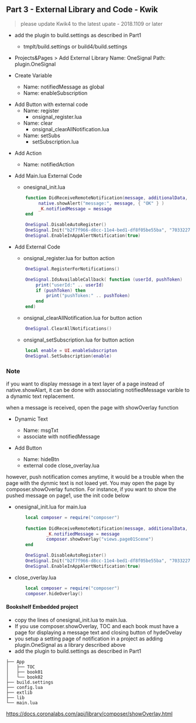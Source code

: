 ## Part 3 - External Library and Code - Kwik

> please update Kwik4 to the latest upate - 2018.1109 or later

* add the plugin to build.settings as described in Part1
    * tmplt/build.settings or build4/build.settings

* Projects&Pages > Add External Library
    Name: OneSignal
    Path: plugin.OneSignal 
    
* Create Variable
    * Name: notifiedMessage as global
    * Name: enableSubscription

+ Add Button with external code
    * Name: register
        * onsignal_register.lua
    * Name: clear
        * onsignal_clearAllNotification.lua
    * Name: setSubs
        * setSubscription.lua

* Add Action
    * Name: notifiedAction

* Add Main.lua External Code
    * onesignal_init.lua
    ```lua
        function DidReceiveRemoteNotification(message, additionalData, isActive)
             native.showAlert("message:", message, { "OK" } )
             _K.notifiedMessage = message
        end

        OneSignal.DisableAutoRegister()
        OneSignal.Init("b2f7f966-d8cc-11e4-bed1-df8f05be55ba", "703322744261", DidReceiveRemoteNotification)
        OneSignal.EnableInAppAlertNotification(true)
    ```

* Add External Code
    * onsignal_register.lua for button action
    ```lua
        OneSignal.RegisterForNotifications()

        OneSignal.IdsAvailableCallback( function (userId, pushToken)
            print("userId:" .. userId)
            if (pushToken) then
                print("pushToken:" .. pushToken)
            end
        end)
    ```

    * onsignal_clearAllNotification.lua for button action
    ```lua
        OneSignal.ClearAllNotifications()
    ```

    * onsignal_setSubscription.lua for button action
    ```lua
        local enable = UI.enableSubscripton
        OneSignal.SetSubscription(enable)
    ```

### Note
if you want to display message in a text layer of a page instead of native.showAlart, it can be done with associating notifiedMessage varible to a dynamic text replacement.

when a message is received, open the page with showOverlay function

* Dynamic Text
    * Name: msgTxt
    * associate with notifiedMessage

* Add Button
    * Name: hideBtn
    * external code close_overlay.lua

however, push notification comes anytime, it would be a trouble when the page with the dynmic text is not loaed yet. You may open the page by composer.showOverlay function. For instance, if you want to show the pushed message on page1, use the init code below

* onesignal_init.lua for main.lua

    ```lua
        local composer = require("composer")
        
        function DidReceiveRemoteNotification(message, additionalData, isActive)
                _K.notifiedMessage = message
                composer.showOverlay("views.page01Scene")
        end

        OneSignal.DisableAutoRegister()
        OneSignal.Init("b2f7f966-d8cc-11e4-bed1-df8f05be55ba", "703322744261", DidReceiveRemoteNotification)
        OneSignal.EnableInAppAlertNotification(true)
    ```

* close_overlay.lua
    ```lua
        local composer = require("composer")
        composer.hideOverlay()

    ```

#### Bookshelf Embedded project

* copy the lines of onesignal_init.lua to main.lua. 
* If you use composer.showOverlay, TOC and each book must have a page for displaying a message text and closing button of hydeOvelay
* you setup a setting page of notification in a project as adding plugin.OneSignal as a library described above
* add the plugin to build.settings as described in Part1

```
├── App
│   ├── TOC
│   ├── book01
│   └── book02
├── build.settings
├── config.lua
├── extlib
├── lib
└── main.lua
```

https://docs.coronalabs.com/api/library/composer/showOverlay.html
